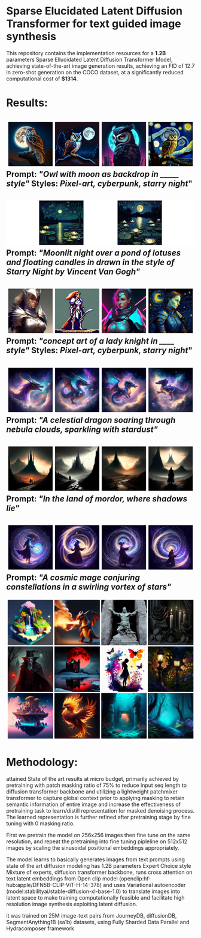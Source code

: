 # Sparse Elucidated Latent Diffusion Transformer for text guided image synthesis
This repository contains the implementation resources for a **1.2B** parameters Sparse Ellucidated Latent Diffusion Transformer Model, achieving state-of-the-art image generation results, achieving an FID of 12.7 in zero-shot generation on the COCO dataset, at a significantly reduced computational cost of **$1314**. 

# Results:
![](./assets/owl.png)
Prompt: *"Owl with moon as backdrop in _____ style"*
Styles: *Pixel-art, cyberpunk, starry night*"
---
![](./assets/lotuspond.png)
Prompt: *"Moonlit night over a pond of lotuses and floating candles in drawn in the style of Starry Night by Vincent Van Gogh"*
---
![](./assets/knight.png)
Prompt: *"concept art of a lady knight in ____ style"*
Styles: *Pixel-art, cyberpunk, starry night*"
---
![](./assets/dragon.png)
Prompt: *"A celestial dragon soaring through nebula clouds, sparkling with stardust"*
---
![](./assets/mordor.png)
Prompt: *"In the land of mordor, where shadows lie"*
---
![](./assets/mage.png)
Prompt: *"A cosmic mage conjuring constellations in a swirling vortex of stars"*
---
![](./assets/misc.png)

# Methodology:










attained State of the art results at micro budget, primarily achieved by pretraining with patch masking ratio of 75% to reduce input seq length to diffusion transformer backbone and utilizing a lightweight patchmixer transformer to capture global context prior to applying masking to retain semantic information of entire image and increase the effectiveness of pretraining task to learn/distill representation for masked denoising process. The learned representation is further refined after pretraining stage by fine tuning with 0 masking ratio.

First we pretrain the model on 256x256 images then fine tune on the same resolution, and repeat the pretraining into fine tuning pipleline on 512x512 images by scaling the sinusoidal positional embeddings appropriately.



The model learns to basically generates images from text prompts using state of the art diffusion modeling has 1.2B parameters Expert Choice style Mixture of experts, diffusion transformer backbone, runs cross attention on text latent embeddings from Open clip model (openclip:hf-hub:apple/DFN5B-CLIP-ViT-H-14-378) and uses Variational autoencoder (model:stabilityai/stable-diffusion-xl-base-1.0) to translate images into latent space to make training computationally feasible and facilitate high resolution image synthesis exploiting latent diffusion.



it was trained on 25M image-text pairs from JourneyDB, diffusionDB, SegmentAnything1B (sa1b) datasets, using Fully Sharded Data Parallel and Hydracomposer framework
